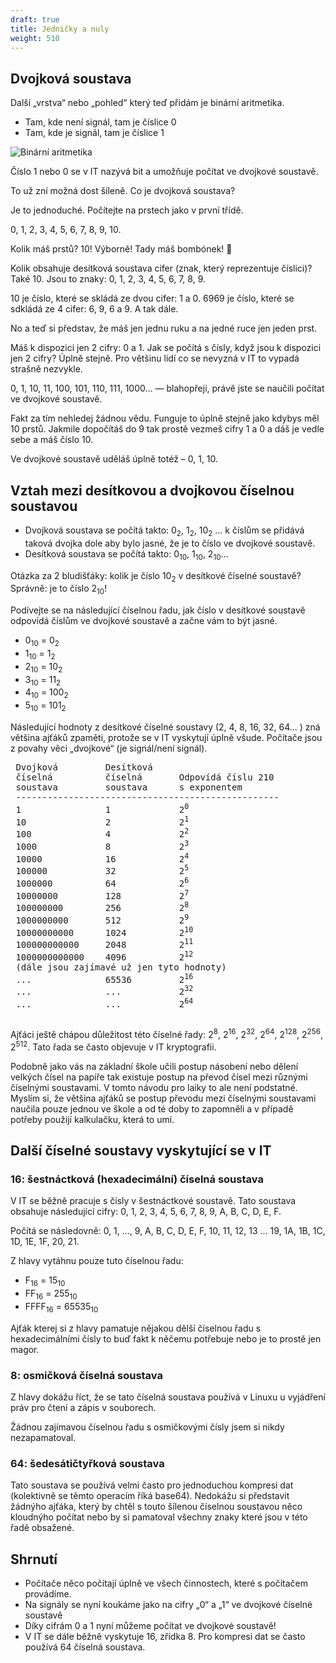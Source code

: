 ```yaml
---
draft: true
title: Jedničky a nuly
weight: 510
---
```


## Dvojková soustava

Další „vrstva“ nebo „pohled“ který teď přidám je binární aritmetika.

- Tam, kde není signál, tam je číslice 0
- Tam, kde je signál, tam je číslice 1

![Binární aritmetika](/jak-se-stat-ajtakem/signalni-vrstva/binaritmetika.png)

Číslo 1 nebo 0 se v IT nazývá bit a umožňuje počítat ve dvojkové soustavě.

To už zní možná dost šíleně. Co je dvojková soustava?

Je to jednoduché. Počítejte na prstech jako v první třídě.

0, 1, 2, 3, 4, 5, 6, 7, 8, 9, 10.

Kolik máš prstů? 10! Výborně! Tady máš bombónek! 🍬

Kolik obsahuje desítková soustava cifer (znak, který reprezentuje číslici)?
Také 10. Jsou to znaky: 0, 1, 2, 3, 4, 5, 6, 7, 8, 9.

10 je číslo, které se skládá ze dvou cifer: 1 a 0.
6969 je číslo, které se sdkládá ze 4 cifer: 6, 9, 6 a 9.
A tak dále.

No a teď si představ, že máš jen jednu ruku a na jedné ruce jen jeden prst.

Máš k dispozici jen 2 cifry: 0 a 1. Jak se počítá s čísly, když jsou k dispozici jen 2 cifry? Úplně stejně. Pro většinu lidí co se nevyzná v IT to vypadá strašně nezvykle.

0, 1, 10, 11, 100, 101, 110, 111, 1000… — blahopřeji, právě jste se naučili počítat ve dvojkové soustavě.

Fakt za tím nehledej žádnou vědu. Funguje to úplně stejně jako kdybys měl 10 prstů. Jakmile dopočítáš do 9 tak prostě vezmeš cifry 1 a 0 a dáš je vedle sebe a máš číslo 10.

Ve dvojkové soustavě uděláš úplně totéž – 0, 1, 10. 

## Vztah mezi desítkovou a dvojkovou číselnou soustavou


- Dvojková soustava se počítá takto: 0<sub>2</sub>, 1<sub>2</sub>, 10<sub>2</sub> … k číslům se přidává taková dvojka dole aby bylo jasné, že je to číslo ve dvojkové soustavě.
- Desítková soustava se počítá takto: 0<sub>10</sub>, 1<sub>10</sub>, 2<sub>10</sub>…

Otázka za 2 bludišťáky: kolik je číslo 10<sub>2</sub> v desítkové číselné soustavě?
Správně: je to číslo 2<sub>10</sub>!

Podívejte se na následující číselnou řadu, jak číslo v desítkové soustavě odpovídá číslům ve dvojkové soustavě a začne vám to být jasné.

- 0<sub>10</sub> = 0<sub>2</sub>
- 1<sub>10</sub> = 1<sub>2</sub>
- 2<sub>10</sub> = 10<sub>2</sub>
- 3<sub>10</sub> = 11<sub>2</sub>
- 4<sub>10</sub> = 100<sub>2</sub>
- 5<sub>10</sub> = 101<sub>2</sub>

Následující hodnoty z desítkové číselné soustavy (2, 4, 8, 16, 32, 64… ) zná většina ajťáků zpaměti, protože se v IT vyskytují úplně všude. Počítače jsou z povahy věci „dvojkové“ (je signál/není signál).
<pre>
 Dvojková         Desítková  
 číselná          číselná       Odpovídá číslu 210
 soustava         soustava      s exponentem
 --------------------------------------------------
 1                1             2<sup>0</sup>
 10               2             2<sup>1</sup>
 100              4             2<sup>2</sup>
 1000             8             2<sup>3</sup>
 10000            16            2<sup>4</sup>
 100000           32            2<sup>5</sup>
 1000000          64            2<sup>6</sup>
 10000000         128           2<sup>7</sup>
 100000000        256           2<sup>8</sup>
 1000000000       512           2<sup>9</sup>
 10000000000      1024          2<sup>10</sup>
 100000000000     2048          2<sup>11</sup>
 1000000000000    4096          2<sup>12</sup>
 (dále jsou zajímavé už jen tyto hodnoty)
 ...              65536         2<sup>16</sup>
 ...              ...           2<sup>32</sup>
 ...              ...           2<sup>64</sup>
 
</pre>

Ajťáci ještě chápou důležitost této číselné řady: 2<sup>8</sup>, 2<sup>16</sup>, 2<sup>32</sup>, 2<sup>64</sup>, 2<sup>128</sup>, 2<sup>256</sup>, 2<sup>512</sup>. Tato řada se často objevuje v IT kryptografii.

Podobně jako vás na základní škole učili postup násobení nebo dělení velkých čísel na papíře tak existuje postup na převod čísel mezi různými číselnými soustavami. V tomto návodu pro laiky to ale není podstatné. Myslím si, že většina ajťáků se postup převodu mezi číselnými soustavami naučila pouze jednou ve škole a od té doby to zapomněli a v případě potřeby použijí kalkulačku, která to umí.

## Další číselné soustavy vyskytující se v IT

### 16: šestnáctková (hexadecimální) číselná soustava

V IT se běžně pracuje s čísly v šestnáctkové soustavě. Tato soustava obsahuje následující cifry: 0, 1, 2, 3, 4, 5, 6, 7, 8, 9, A, B, C, D, E, F.

Počítá se následovně: 0, 1, …, 9, A, B, C, D, E, F, 10, 11, 12, 13 … 19, 1A, 1B, 1C, 1D, 1E, 1F, 20, 21.

Z hlavy vytáhnu pouze tuto číselnou řadu:

- F<sub>16</sub> = 15<sub>10</sub>
- FF<sub>16</sub> = 255<sub>10</sub>
- FFFF<sub>16</sub> = 65535<sub>10</sub>

Ajťák kterej si z hlavy pamatuje nějakou dělší číselnou řadu s hexadecimálními čísly to buď fakt k něčemu potřebuje nebo je to prostě jen magor.

### 8: osmičková číselná soustava

Z hlavy dokážu říct, že se tato číselná soustava používá v Linuxu u vyjádření práv pro čtení a zápis v souborech.

Žádnou zajímavou číselnou řadu s osmičkovými čísly jsem si nikdy nezapamatoval.

### 64: šedesátičtyřková soustava

Tato soustava se používá velmi často pro jednoduchou kompresi dat (kolektivně se těmto operacím říká base64). Nedokážu si představit žádnýho ajťáka, který by chtěl s touto šílenou číselnou soustavou něco kloudnýho počítat nebo by si pamatoval všechny znaky které jsou v této řadě obsažené.

## Shrnutí

- Počítače něco počítají úplně ve všech činnostech, které s počítačem provádíme.
- Na signály se nyní koukáme jako na cifry „0“ a „1“ ve dvojkové číselné soustavě
- Díky cifrám 0 a 1 nyní můžeme počítat ve dvojkové soustavě!
- V IT se dále běžně vyskytuje 16, zřídka 8. Pro kompresi dat se často používá 64 číselná soustava.
